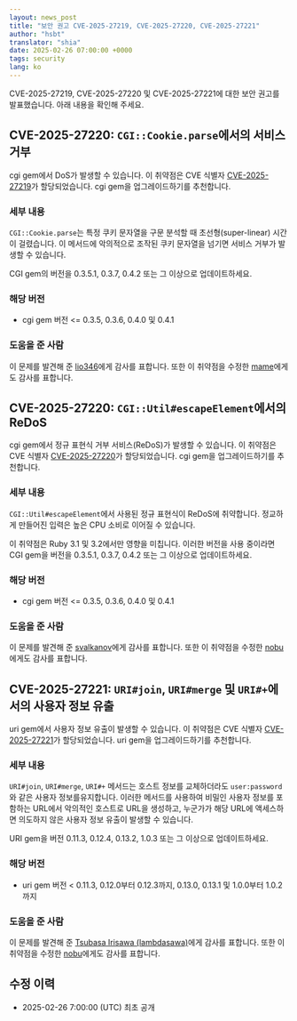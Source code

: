 ```yaml
---
layout: news_post
title: "보안 권고 CVE-2025-27219, CVE-2025-27220, CVE-2025-27221"
author: "hsbt"
translator: "shia"
date: 2025-02-26 07:00:00 +0000
tags: security
lang: ko
---
```


CVE-2025-27219, CVE-2025-27220 및 CVE-2025-27221에 대한 보안 권고를 발표했습니다. 아래 내용을 확인해 주세요.

## CVE-2025-27220: `CGI::Cookie.parse`에서의 서비스 거부

cgi gem에서 DoS가 발생할 수 있습니다. 이 취약점은 CVE 식별자 [CVE-2025-27219](https://www.cve.org/CVERecord?id=CVE-2025-27219)가 할당되었습니다. cgi gem을 업그레이드하기를 추천합니다.

### 세부 내용

`CGI::Cookie.parse`는 특정 쿠키 문자열을 구문 분석할 때 초선형(super-linear) 시간이 걸렸습니다. 이 메서드에 악의적으로 조작된 쿠키 문자열을 넘기면 서비스 거부가 발생할 수 있습니다.

CGI gem의 버전을 0.3.5.1, 0.3.7, 0.4.2 또는 그 이상으로 업데이트하세요.

### 해당 버전

* cgi gem 버전 <= 0.3.5, 0.3.6, 0.4.0 및 0.4.1

### 도움을 준 사람

이 문제를 발견해 준 [lio346](https://hackerone.com/lio346)에게 감사를 표합니다. 또한 이 취약점을 수정한 [mame](https://github.com/mame)에게도 감사를 표합니다.

## CVE-2025-27220: `CGI::Util#escapeElement`에서의 ReDoS

cgi gem에서 정규 표현식 거부 서비스(ReDoS)가 발생할 수 있습니다. 이 취약점은 CVE 식별자 [CVE-2025-27220](https://www.cve.org/CVERecord?id=CVE-2025-27220)가 할당되었습니다. cgi gem을 업그레이드하기를 추천합니다.

### 세부 내용

`CGI::Util#escapeElement`에서 사용된 정규 표현식이 ReDoS에 취약합니다. 정교하게 만들어진 입력은 높은 CPU 소비로 이어질 수 있습니다.

이 취약점은 Ruby 3.1 및 3.2에서만 영향을 미칩니다. 이러한 버전을 사용 중이라면 CGI gem을 버전을 0.3.5.1, 0.3.7, 0.4.2 또는 그 이상으로 업데이트하세요.

### 해당 버전

* cgi gem 버전 <= 0.3.5, 0.3.6, 0.4.0 및 0.4.1

### 도움을 준 사람

이 문제를 발견해 준 [svalkanov](https://hackerone.com/svalkanov)에게 감사를 표합니다. 또한 이 취약점을 수정한 [nobu](https://github.com/nobu)에게도 감사를 표합니다.


## CVE-2025-27221: `URI#join`, `URI#merge` 및 `URI#+`에서의 사용자 정보 유출

uri gem에서 사용자 정보 유출이 발생할 수 있습니다. 이 취약점은 CVE 식별자 [CVE-2025-27221](https://www.cve.org/CVERecord?id=CVE-2025-27221)가 할당되었습니다. uri gem을 업그레이드하기를 추천합니다.

### 세부 내용

`URI#join`, `URI#merge`, `URI#+` 메서드는 호스트 정보를 교체하더라도  `user:password`와 같은 사용자 정보를유지합니다. 이러한 메서드를 사용하여 비밀인 사용자 정보를 포함하는 URL에서 악의적인 호스트로 URL을 생성하고, 누군가가 해당 URL에 액세스하면 의도하지 않은 사용자 정보 유출이 발생할 수 있습니다.

URI gem을 버전 0.11.3, 0.12.4, 0.13.2, 1.0.3 또는 그 이상으로 업데이트하세요.

### 해당 버전

* uri gem 버전 < 0.11.3, 0.12.0부터 0.12.3까지, 0.13.0, 0.13.1 및 1.0.0부터 1.0.2까지

### 도움을 준 사람

이 문제를 발견해 준 [Tsubasa Irisawa (lambdasawa)](https://hackerone.com/lambdasawa)에게 감사를 표합니다. 또한 이 취약점을 수정한 [nobu](https://github.com/nobu)에게도 감사를 표합니다.

## 수정 이력

* 2025-02-26 7:00:00 (UTC) 최초 공개
